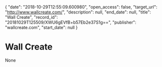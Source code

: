 {
  "date": "2018-10-29T12:55:09.600980", 
  "open_access": false, 
  "target_url": "http://www.wallcreate.com/", 
  "description": null, 
  "end_date": null, 
  "title": "Wall Create", 
  "record_id": "20181029T125509/XWU6gEVfB+b57Eb2e37S1g==", 
  "publisher": "wallcreate.com", 
  "start_date": null
}

# Wall Create

None